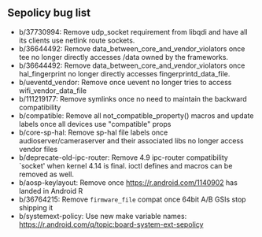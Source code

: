 ## Sepolicy bug list

- b/37730994: Remove udp_socket requirement from libqdi and have all its
  clients use netlink route sockets.
- b/36644492: Remove data_between_core_and_vendor_violators once tee no longer
  directly accesses /data owned by the frameworks.
- b/36644492: Remove data_between_core_and_vendor_violators once
  hal_fingerprint no longer directly accesses fingerprintd_data_file.
- b/ueventd_vendor: Remove once uevent no longer tries to access
  wifi_vendor_data_file
- b/111219177: Remove symlinks once no need to maintain the backward
  compatibility
- b/compatible: Remove all not_compatible_property() macros and update labels
  once all devices use "compatible" props
- b/core-sp-hal: Remove sp-hal file labels once audioserver/cameraserver and
  their associated libs no longer access vendor files
- b/deprecate-old-ipc-router: Remove 4.9 ipc-router compatibility `socket'
  when kernel 4.14 is final. ioctl defines and macros can be removed as well.
- b/aosp-keylayout: Remove once https://r.android.com/1140902 has landed in
  Android R
- b/36764215: Remove `firmware_file` compat once 64bit A/B GSIs stop shipping it
- b/systemext-policy: Use new make variable names:
  https://r.android.com/q/topic:board-system-ext-sepolicy

